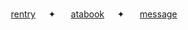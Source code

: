 </p><p align="center">
<b></b><br>
  <a href="https://rentry.co/bloominghydragea">rentry</a>⠀⠀✦⠀⠀
  <a href="https://dancingfactory.atabook.org/">atabook</a>⠀⠀✦⠀⠀
   <a href="https://rentry.co/ineedhimdead">message</a>
  <br><br>
